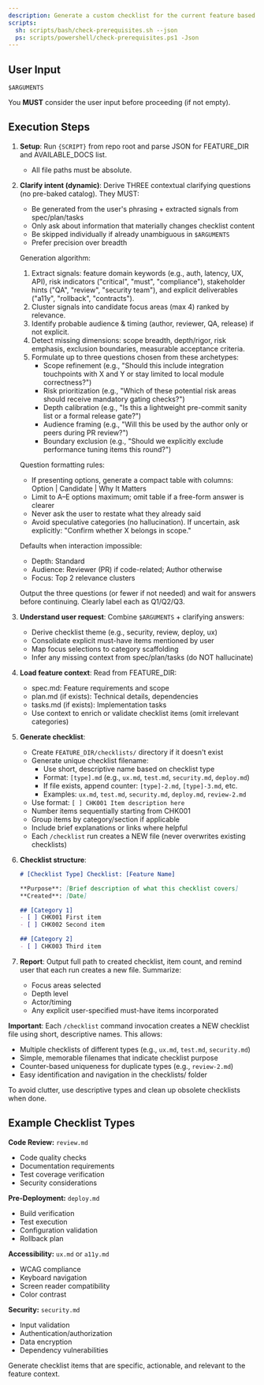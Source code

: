 ```yaml
---
description: Generate a custom checklist for the current feature based on user requirements.
scripts:
  sh: scripts/bash/check-prerequisites.sh --json
  ps: scripts/powershell/check-prerequisites.ps1 -Json
---
```


## User Input

```text
$ARGUMENTS
```

You **MUST** consider the user input before proceeding (if not empty).

## Execution Steps

1. **Setup**: Run `{SCRIPT}` from repo root and parse JSON for FEATURE_DIR and AVAILABLE_DOCS list.
   - All file paths must be absolute.

2. **Clarify intent (dynamic)**: Derive THREE contextual clarifying questions (no pre-baked catalog). They MUST:
   - Be generated from the user's phrasing + extracted signals from spec/plan/tasks
   - Only ask about information that materially changes checklist content
   - Be skipped individually if already unambiguous in `$ARGUMENTS`
   - Prefer precision over breadth

   Generation algorithm:
   1. Extract signals: feature domain keywords (e.g., auth, latency, UX, API), risk indicators ("critical", "must", "compliance"), stakeholder hints ("QA", "review", "security team"), and explicit deliverables ("a11y", "rollback", "contracts").
   2. Cluster signals into candidate focus areas (max 4) ranked by relevance.
   3. Identify probable audience & timing (author, reviewer, QA, release) if not explicit.
   4. Detect missing dimensions: scope breadth, depth/rigor, risk emphasis, exclusion boundaries, measurable acceptance criteria.
   5. Formulate up to three questions chosen from these archetypes:
      - Scope refinement (e.g., "Should this include integration touchpoints with X and Y or stay limited to local module correctness?")
      - Risk prioritization (e.g., "Which of these potential risk areas should receive mandatory gating checks?")
      - Depth calibration (e.g., "Is this a lightweight pre-commit sanity list or a formal release gate?")
      - Audience framing (e.g., "Will this be used by the author only or peers during PR review?")
      - Boundary exclusion (e.g., "Should we explicitly exclude performance tuning items this round?")

   Question formatting rules:
   - If presenting options, generate a compact table with columns: Option | Candidate | Why It Matters
   - Limit to A–E options maximum; omit table if a free-form answer is clearer
   - Never ask the user to restate what they already said
   - Avoid speculative categories (no hallucination). If uncertain, ask explicitly: "Confirm whether X belongs in scope." 

   Defaults when interaction impossible:
   - Depth: Standard
   - Audience: Reviewer (PR) if code-related; Author otherwise
   - Focus: Top 2 relevance clusters

   Output the three questions (or fewer if not needed) and wait for answers before continuing. Clearly label each as Q1/Q2/Q3.

3. **Understand user request**: Combine `$ARGUMENTS` + clarifying answers:
   - Derive checklist theme (e.g., security, review, deploy, ux)
   - Consolidate explicit must-have items mentioned by user
   - Map focus selections to category scaffolding
   - Infer any missing context from spec/plan/tasks (do NOT hallucinate)

4. **Load feature context**: Read from FEATURE_DIR:
   - spec.md: Feature requirements and scope
   - plan.md (if exists): Technical details, dependencies
   - tasks.md (if exists): Implementation tasks
   - Use context to enrich or validate checklist items (omit irrelevant categories)

5. **Generate checklist**:
   - Create `FEATURE_DIR/checklists/` directory if it doesn't exist
   - Generate unique checklist filename:
     * Use short, descriptive name based on checklist type
     * Format: `[type].md` (e.g., `ux.md`, `test.md`, `security.md`, `deploy.md`)
     * If file exists, append counter: `[type]-2.md`, `[type]-3.md`, etc.
     * Examples: `ux.md`, `test.md`, `security.md`, `deploy.md`, `review-2.md`
   - Use format: `[ ] CHK001 Item description here`
   - Number items sequentially starting from CHK001
   - Group items by category/section if applicable
   - Include brief explanations or links where helpful
   - Each `/checklist` run creates a NEW file (never overwrites existing checklists)

6. **Checklist structure**:
   ```markdown
   # [Checklist Type] Checklist: [Feature Name]
   
   **Purpose**: [Brief description of what this checklist covers]
   **Created**: [Date]
   
   ## [Category 1]
   - [ ] CHK001 First item
   - [ ] CHK002 Second item
   
   ## [Category 2]
   - [ ] CHK003 Third item
   ```

7. **Report**: Output full path to created checklist, item count, and remind user that each run creates a new file. Summarize:
   - Focus areas selected
   - Depth level
   - Actor/timing
   - Any explicit user-specified must-have items incorporated

**Important**: Each `/checklist` command invocation creates a NEW checklist file using short, descriptive names. This allows:
- Multiple checklists of different types (e.g., `ux.md`, `test.md`, `security.md`)
- Simple, memorable filenames that indicate checklist purpose
- Counter-based uniqueness for duplicate types (e.g., `review-2.md`)
- Easy identification and navigation in the checklists/ folder

To avoid clutter, use descriptive types and clean up obsolete checklists when done.

## Example Checklist Types

**Code Review:** `review.md`
- Code quality checks
- Documentation requirements
- Test coverage verification
- Security considerations

**Pre-Deployment:** `deploy.md`
- Build verification
- Test execution
- Configuration validation
- Rollback plan

**Accessibility:** `ux.md` or `a11y.md`
- WCAG compliance
- Keyboard navigation
- Screen reader compatibility
- Color contrast

**Security:** `security.md`
- Input validation
- Authentication/authorization
- Data encryption
- Dependency vulnerabilities

Generate checklist items that are specific, actionable, and relevant to the feature context.
